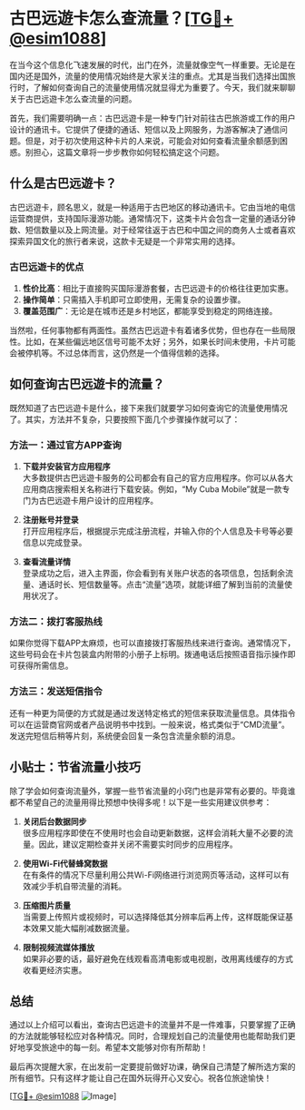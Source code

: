 # 古巴远遊卡怎么查流量？[[TG💪+ @esim1088](https://t.me/s/esim1088)]

在当今这个信息化飞速发展的时代，出门在外，流量就像空气一样重要。无论是在国内还是国外，流量的使用情况始终是大家关注的重点。尤其是当我们选择出国旅行时，了解如何查询自己的流量使用情况就显得尤为重要了。今天，我们就来聊聊关于古巴远遊卡怎么查流量的问题。

首先，我们需要明确一点：古巴远遊卡是一种专门针对前往古巴旅游或工作的用户设计的通讯卡。它提供了便捷的通话、短信以及上网服务，为游客解决了通信问题。但是，对于初次使用这种卡片的人来说，可能会对如何查看流量余额感到困惑。别担心，这篇文章将一步步教你如何轻松搞定这个问题。

## 什么是古巴远遊卡？

古巴远遊卡，顾名思义，就是一种适用于古巴地区的移动通讯卡。它由当地的电信运营商提供，支持国际漫游功能。通常情况下，这类卡片会包含一定量的通话分钟数、短信数量以及上网流量。对于经常往返于古巴和中国之间的商务人士或者喜欢探索异国文化的旅行者来说，这款卡无疑是一个非常实用的选择。

### 古巴远遊卡的优点

1. **性价比高**：相比于直接购买国际漫游套餐，古巴远遊卡的价格往往更加实惠。
2. **操作简单**：只需插入手机即可立即使用，无需复杂的设置步骤。
3. **覆盖范围广**：无论是在城市还是乡村地区，都能享受到稳定的网络连接。

当然啦，任何事物都有两面性。虽然古巴远遊卡有着诸多优势，但也存在一些局限性。比如，在某些偏远地区信号可能不太好；另外，如果长时间未使用，卡片可能会被停机等。不过总体而言，这仍然是一个值得信赖的选择。

## 如何查询古巴远遊卡的流量？

既然知道了古巴远遊卡是什么，接下来我们就要学习如何查询它的流量使用情况了。其实，方法并不复杂，只要按照下面几个步骤操作就可以了：

### 方法一：通过官方APP查询

1. **下载并安装官方应用程序**  
   大多数提供古巴远遊卡服务的公司都会有自己的官方应用程序。你可以从各大应用商店搜索相关名称进行下载安装。例如，“My Cuba Mobile”就是一款专门为古巴远遊卡用户设计的应用程序。

2. **注册账号并登录**  
   打开应用程序后，根据提示完成注册流程，并输入你的个人信息及卡号等必要信息以完成登录。

3. **查看流量详情**  
   登录成功之后，进入主界面，你会看到有关账户状态的各项信息，包括剩余流量、通话时长、短信数量等。点击“流量”选项，就能详细了解到当前的流量使用状况了。

### 方法二：拨打客服热线

如果你觉得下载APP太麻烦，也可以直接拨打客服热线来进行查询。通常情况下，这些号码会在卡片包装盒内附带的小册子上标明。拨通电话后按照语音指示操作即可获得所需信息。

### 方法三：发送短信指令

还有一种更为简便的方式就是通过发送特定格式的短信来获取流量信息。具体指令可以在运营商官网或者产品说明书中找到。一般来说，格式类似于“CMD流量”。发送完短信后稍等片刻，系统便会回复一条包含流量余额的消息。

## 小贴士：节省流量小技巧

除了学会如何查询流量外，掌握一些节省流量的小窍门也是非常有必要的。毕竟谁都不希望自己的流量用得比预想中快得多呢！以下是一些实用建议供参考：

1. **关闭后台数据同步**  
   很多应用程序即使在不使用时也会自动更新数据，这样会消耗大量不必要的流量。因此，建议定期检查并关闭不需要实时同步的应用程序。

2. **使用Wi-Fi代替蜂窝数据**  
   在有条件的情况下尽量利用公共Wi-Fi网络进行浏览网页等活动，这样可以有效减少手机自带流量的消耗。

3. **压缩图片质量**  
   当需要上传照片或视频时，可以选择降低其分辨率后再上传，这样既能保证基本效果又能大幅削减数据流量。

4. **限制视频流媒体播放**  
   如果非必要的话，最好避免在线观看高清电影或电视剧，改用离线缓存的方式收看更经济实惠。

## 总结

通过以上介绍可以看出，查询古巴远遊卡的流量并不是一件难事，只要掌握了正确的方法就能够轻松应对各种情况。同时，合理规划自己的流量使用也能帮助我们更好地享受旅途中的每一刻。希望本文能够对你有所帮助！

最后再次提醒大家，在出发前一定要提前做好功课，确保自己清楚了解所选方案的所有细节。只有这样才能让自己在国外玩得开心又安心。祝各位旅途愉快！

[[TG💪+ @esim1088](https://t.me/s/esim1088) ![Image](https://i.postimg.cc/4NQfJmqS/Snipaste-2025-05-13-00-14-12.png)]